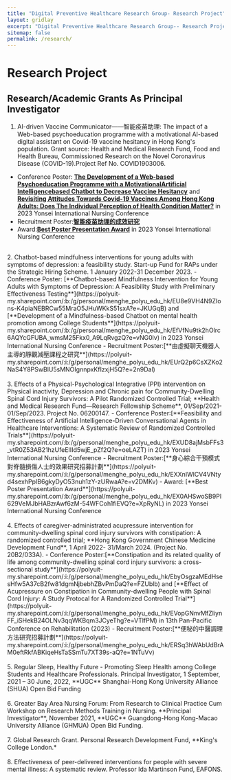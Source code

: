 ```yaml
---
title: "Digital Preventive Healthcare Research Group- Research Project"
layout: gridlay
excerpt: "Digital Preventive Healthcare Research Group-- Research Project"
sitemap: false
permalink: /research/
---
```


# Research Project

## Research/Academic Grants As Principal Investigator

<!-- {% assign number_printed = 0 %}
{% for publi in site.data.publist %}

{% assign even_odd = number_printed | modulo: 2 %}
{% if publi.highlight == 1 %}

{% if even_odd == 0 %}
<div class="row">
{% endif %}

<div class="col-sm-6 clearfix">
 <div class="well">
  <pubtit>{{ publi.title }}</pubtit>
  <img src="{{ site.url }}{{ site.baseurl }}/images/pubpic/{{ publi.image }}" class="img-responsive" width="33%" style="float: left" />
  <p>{{ publi.description }}</p>
  <p><em>{{ publi.authors }}</em></p>
  <p><strong><a href="{{ publi.link.url }}">{{ publi.link.display }}</a></strong></p>
  <p class="text-danger"><strong> {{ publi.news1 }}</strong></p>
  <p> {{ publi.news2 }}</p>
 </div>
</div>

{% assign number_printed = number_printed | plus: 1 %}

{% if even_odd == 1 %}
</div>
{% endif %}

{% endif %}
{% endfor %}

{% assign even_odd = number_printed | modulo: 2 %}
{% if even_odd == 1 %}
</div>
{% endif %} -->

1. AI-driven Vaccine Communicator——智能疫苗助理: The impact of a Web-based psychoeducation programme with a motivational AI-based digital assistant on Covid-19 vaccine hesitancy in Hong Kong's population. Grant source: Health and Medical Research Fund, Food and Health Bureau, Commissioned Research on the Novel Coronavirus Disease (COVID-19).Project Ref No. COVID1903006.
- Conference Poster:
[**The Development of a Web-based Psychoeducation Programme with a MotivationalArtificial Intelligencebased Chatbot to Decrease Vaccine Hesitancy**](https://polyuit-my.sharepoint.com/:b:/g/personal/menghe_polyu_edu_hk/Eb-M8Fzm5LRErH3WbN5YyVYBMzMhgwgxylPpavWn-OGNIQ?e=m8r9Rz) and [**Revisiting Attitudes Towards Covid-19 Vaccines Among Hong Kong Adults: Does The Individual Perception of Health Condition Matter?**](https://polyuit-my.sharepoint.com/:b:/g/personal/menghe_polyu_edu_hk/EVjYuMdYsABDky8ECwT7CbUB_1bMq4W9iyUNHKPeWNKSUw?e=2VG7bN) in 2023 Yonsei International Nursing Conference
- Recruitment Poster:[**智能疫苗助理的成效研究**](https://connectpolyu-my.sharepoint.com/:b:/g/personal/20104257g_connect_polyu_hk/ER-jeualX7ZGgucmp4s57KcB381kGm4d6Wd7Zn_3ArrFoQ?e=9VBIiH)
- Award:[**Best Poster Presentation Award**](https://polyuit-my.sharepoint.com/:b:/g/personal/menghe_polyu_edu_hk/EScu3Vc6ZmBGkvOF2XYoaNMBIKZp0xbKJiv34G3MASxolg?e=DmIAfJ) in 2023 Yonsei International Nursing Conference<br/> 
<br/> 
2. Chatbot-based mindfulness interventions for young adults with symptoms of depression: a feasibility study. Start-up Fund for RAPs under the Strategic Hiring Scheme. 1 January 2022-31 December 2023.
- Conference Poster: [**Chatbot-based Mindfulness Intervention for Young Adults with Symptoms of Depression: A Feasibility Study with Preliminary Effectiveness Testing**](https://polyuit-my.sharepoint.com/:b:/g/personal/menghe_polyu_edu_hk/EU8e9VH4N9ZIons-K4piaNEBRCw55MraO5JHuWKkS51sxA?e=JKUGqB) and [**Development of a Mindfulness-based Chatbot on mental health promotion among College Students**](https://polyuit-my.sharepoint.com/:b:/g/personal/menghe_polyu_edu_hk/EfVfNu9tk2hOlrc6AQYcGFUBA_wmsM25Fkx0_A9LqRvgzQ?e=vNG0lv) in 2023 Yonsei International Nursing Conference
- Recruitment Poster:[**由虛擬聊天機器人主導的靜觀減壓課程之研究**](https://polyuit-my.sharepoint.com/:i:/g/personal/menghe_polyu_edu_hk/EUrQ2p6CsXZKo2NaS4Y8PSwBlU5sMNOIgnnpxKfIzxjH5Q?e=2n9Dal)<br/> 
<br/> 
3. Effects of a Physical-Psychological Integrative (PPI) intervention on Physical inactivity, Depression and Chronic pain for Community-Dwelling Spinal Cord Injury Survivors: A Pilot Randomized Controlled Trial; **Health and Medical Research Fund—Research Fellowship Scheme**, 01/Sep/2021- 01/Sep/2023. Project No. 06200147.
- Conference Poster:[**Feasibility and Effectiveness of Artificial Intelligence-Driven Conversational Agents in Healthcare Interventions: A Systematic Review of Randomized Controlled Trials**](https://polyuit-my.sharepoint.com/:b:/g/personal/menghe_polyu_edu_hk/EXUD8ajMsbFFs3_vtR0Z53AB21hzUfeEIIId5wjE_pZf2Q?e=oeLAZT) in 2023 Yonsei International Nursing Conference
- Recruitment Poster:[**身心綜合干預模式對脊髓損傷人士的效果研究招募計劃**](https://polyuit-my.sharepoint.com/:i:/g/personal/menghe_polyu_edu_hk/EXXnIWlCV4VNtyd4sexhPpIB6gkyDyO53nuh1zY-zURwaA?e=v2DMKv) 
- Award: [**Best Poster Presentation Award**](https://polyuit-my.sharepoint.com/:b:/g/personal/menghe_polyu_edu_hk/EX0AHSwoSB9Pl629VeMJbHABzrAwf6zM-54WFCoh1fiEVQ?e=XpRyNL) in 2023 Yonsei International Nursing Conference<br/> 
<br/> 
4. Effects of caregiver-administrated acupressure intervention for community-dwelling spinal cord injury survivors with constipation: A randomized controlled trial; **Hong Kong Government Chinese Medicine Development Fund**, 1 April 2022- 31/March 2024. (Project No. 20B2/033A).
- Conference Poster:[**Constipation and its related quality of life among community-dwelling spinal cord injury survivors: a cross-sectional study**](https://polyuit-my.sharepoint.com/:i:/g/personal/menghe_polyu_edu_hk/EbyOsgzaMEdHsesHfw5A37cB2fw81dgmNjbebhZBvPmDaQ?e=FZUblb) and [**Effect of Acupressure on Constipation in Community-dwelling People with Spinal Cord Injury: A Study Protocal for A Randomized Controlled Trial**](https://polyuit-my.sharepoint.com/:i:/g/personal/menghe_polyu_edu_hk/EVopGNnvMfZIiynFF_iSHekB24OLNv3qqWKBqm3JCyeThg?e=VTlfPM) in 13th Pan-Pacific Conference on Rehabilitation (2023)
- Recruitment Poster:[**便秘的中醫調理方法研究招募計劃**](https://polyuit-my.sharepoint.com/:i:/g/personal/menghe_polyu_edu_hk/ERSq3hWAbUdBrAM0eftRkfABKiqeHsTaSSmTu7XT39s-aQ?e=1NTuVv) <br/> 
<br/> 
5. Regular Sleep, Healthy Future - Promoting Sleep Health among College Students and Healthcare Professionals. Principal Investigator, 1 September, 2021 – 30 June, 2022, **UGC** Shanghai-Hong Kong University Alliance (SHUA) Open Bid Funding <br/>  
<br/> 
6. Greater Bay Area Nursing Forum: From Research to Clinical Practice Cum Workshop on Research Methods Training in Nursing. **Principal Investigator**, November 2021, **UGC** Guangdong-Hong Kong-Macao University Alliance (GHMUA) Open Bid Funding.<br/> 
<br/> 
7. Global Research Grant. Personal Research Development Fund, **King's College London.* <br/> 
<br/> 
8. Effectiveness of peer-delivered interventions for people with severe mental illness: A systematic review. Professor Ida Martinson Fund, EAFONS.
